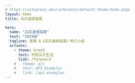 ```yaml
---
# https://vitepress.dev/reference/default-theme-home-page
layout: home
title: 瓜兵速成指南

hero:
  name: "瓜兵速成指南"
  text: "2024版"
  tagline: 洛璃 &《瓜兵速成指南》修订小组
  actions:
    - theme: brand
      text: 开启瓜大生活
      link: /foreword
    # - theme: alt
    #   text: API Examples
    #   link: /api-examples
---
```


